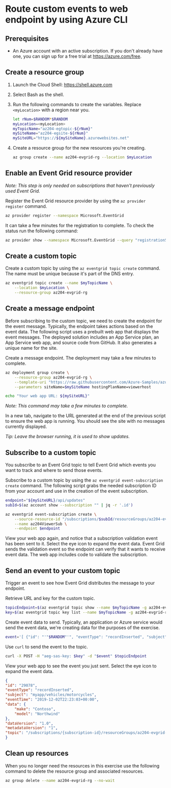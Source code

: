 # Route custom events to web endpoint by using Azure CLI

## Prerequisites

- An Azure account with an active subscription. If you don't already have one, you can sign up for a free trial at <https://azure.com/free>.

## Create a resource group

1. Launch the Cloud Shell: <https://shell.azure.com>
2. Select Bash as the shell.
3. Run the following commands to create the variables. Replace `<myLocation>` with a region near you.

    ```bash
    let rNum=$RANDOM*$RANDOM
    myLocation=<myLocation>
    myTopicName="az204-egtopic-${rNum}"
    mySiteName="az204-egsite-${rNum}"
    mySiteURL="https://${mySiteName}.azurewebsites.net"
    ```

4. Create a resource group for the new resources you're creating.

    ```bash
    az group create --name az204-evgrid-rg --location $myLocation
    ```

## Enable an Event Grid resource provider

*Note: This step is only needed on subscriptions that haven't previously used Event Grid.*

Register the Event Grid resource provider by using the `az provider register` command.

```bash
az provider register --namespace Microsoft.EventGrid
```

It can take a few minutes for the registration to complete. To check the status run the following command:

```bash
az provider show --namespace Microsoft.EventGrid --query "registrationState"
```

## Create a custom topic

Create a custom topic by using the `az eventgrid topic create` command. The name must be unique because it's part of the DNS entry.

```bash
az eventgrid topic create --name $myTopicName \
    --location $myLocation \
    --resource-group az204-evgrid-rg
```

## Create a message endpoint

Before subscribing to the custom topic, we need to create the endpoint for the event message. Typically, the endpoint takes actions based on the event data. The following script uses a prebuilt web app that displays the event messages. The deployed solution includes an App Service plan, an App Service web app, and source code from GitHub. It also generates a unique name for the site.

Create a message endpoint. The deployment may take a few minutes to complete.

```bash
az deployment group create \
    --resource-group az204-evgrid-rg \
    --template-uri "https://raw.githubusercontent.com/Azure-Samples/azure-event-grid-viewer/main/azuredeploy.json" \
    --parameters siteName=$mySiteName hostingPlanName=viewerhost

echo "Your web app URL: ${mySiteURL}"
```

*Note: This command may take a few minutes to complete.*

In a new tab, navigate to the URL generated at the end of the previous script to ensure the web app is running. You should see the site with no messages currently displayed.

*Tip: Leave the browser running, it is used to show updates.*

## Subscribe to a custom topic

You subscribe to an Event Grid topic to tell Event Grid which events you want to track and where to send those events.

Subscribe to a custom topic by using the `az eventgrid event-subscription create` command. The following script grabs the needed subscription ID from your account and use in the creation of the event subscription.

```bash
endpoint="${mySiteURL}/api/updates"
subId=$(az account show --subscription "" | jq -r '.id')

az eventgrid event-subscription create \
    --source-resource-id "/subscriptions/$subId/resourceGroups/az204-evgrid-rg/providers/Microsoft.EventGrid/topics/$myTopicName" \
    --name az204ViewerSub \
    --endpoint $endpoint
```

View your web app again, and notice that a subscription validation event has been sent to it. Select the eye icon to expand the event data. Event Grid sends the validation event so the endpoint can verify that it wants to receive event data. The web app includes code to validate the subscription.

## Send an event to your custom topic

Trigger an event to see how Event Grid distributes the message to your endpoint.

Retrieve URL and key for the custom topic.

```bash
topicEndpoint=$(az eventgrid topic show --name $myTopicName -g az204-evgrid-rg --query "endpoint" --output tsv)
key=$(az eventgrid topic key list --name $myTopicName -g az204-evgrid-rg --query "key1" --output tsv)
```

Create event data to send. Typically, an application or Azure service would send the event data, we're creating data for the purposes of the exercise.

```bash
event='[ {"id": "'"$RANDOM"'", "eventType": "recordInserted", "subject": "myapp/vehicles/motorcycles", "eventTime": "'`date +%Y-%m-%dT%H:%M:%S%z`'", "data":{ "make": "Contoso", "model": "Northwind"},"dataVersion": "1.0"} ]'
```

Use `curl` to send the event to the topic.

```bash
curl -X POST -H "aeg-sas-key: $key" -d "$event" $topicEndpoint
```

View your web app to see the event you just sent. Select the eye icon to expand the event data.

```json
{
"id": "29078",
"eventType": "recordInserted",
"subject": "myapp/vehicles/motorcycles",
"eventTime": "2019-12-02T22:23:03+00:00",
"data": {
    "make": "Contoso",
    "model": "Northwind"
},
"dataVersion": "1.0",
"metadataVersion": "1",
"topic": "/subscriptions/{subscription-id}/resourceGroups/az204-evgrid-rg/providers/Microsoft.EventGrid/topics/az204-egtopic-589377852"
}
```

## Clean up resources

When you no longer need the resources in this exercise use the following command to delete the resource group and associated resources.

```bash
az group delete --name az204-evgrid-rg --no-wait
```
